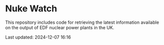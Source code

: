 # Nuke Watch

This repository includes code for retrieving the latest information available on the output of EDF nuclear power plants in the UK.

Last updated: 2024-12-07 16:16